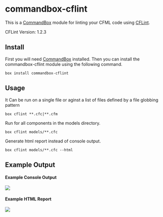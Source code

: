 # commandbox-cflint

This is a [CommandBox](https://www.ortussolutions.com/products/commandbox) module for linting your CFML code using [CFLint](https://github.com/cflint/CFLint).

CFLint Version: 1.2.3

## Install

First you will need [CommandBox](https://www.ortussolutions.com/products/commandbox) installed. Then you can install the commandbox-cflint module using the following command.

```
box install commandbox-cflint
```

## Usage

It Can be run on a single file or aginst a list of files defined by a file globbing pattern

```
box cflint **.cfc|**.cfm
```

Run for all components in the models directory.

```
box cflint models/**.cfc
```

Generate html report instead of console output.

```
box cflint models/**.cfc --html
```

## Example Output

#### Example Console Output

<img src="https://raw.githubusercontent.com/jsteinshouer/commandbox-cflint/master/examples/cflint-console-example.png" class="img-responsive" />

#### Example HTML Report

<img src="https://raw.githubusercontent.com/jsteinshouer/commandbox-cflint/master/examples/cflint-html-example.png" class="img-responsive" />